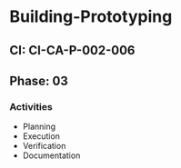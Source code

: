 # Building-Prototyping

## CI: CI-CA-P-002-006
## Phase: 03

### Activities
- Planning
- Execution
- Verification
- Documentation
